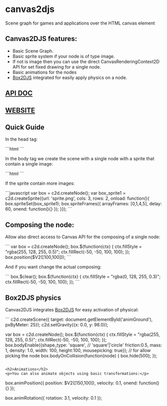 <h1>canvas2djs</h1>

<p>Scene graph for games and applications over the HTML canvas element</p>

<h2>Canvas2DJS features:</h2>
<ul>
	<li>Basic Scene Graph.</li>
	<li>Basic sprite system if your node is of type image.</li>
	<li>If not is image then you can use the direct CanvasRenderingContext2D API for set fixed drawing for a single node.</li>
	<li>Basic animations for the nodes</li>
	<li><a href="http://box2d-js.sourceforge.net/">Box2DJS</a> integrated for easily apply physics on a node.</li>
</ul>

<h2><a href="http://stormcolour.appspot.com/CONTENT/Canvas2DJS-1.0-API-Doc/Canvas2DJS.html">API DOC</a></h2>
<h2><a href="http://stormcolour.appspot.com/canvas2djs">WEBSITE</a></h2>

<h2>Quick Guide</h2>
<p>In the head tag:</p>
```html
<script type="text/javascript" src="Canvas2DJS/jquery-1.9.1.js"></script>
<script type="text/javascript" src="Canvas2DJS/jquery-ui-1.10.2.custom.min.js"></script>
<script type="text/javascript" src="Canvas2DJS/Box2dWeb-2.1.a.3.js"></script>
<script type="text/javascript" src="Canvas2DJS/Canvas2DUtils.class.js"></script> 
<script type="text/javascript" src="Canvas2DJS/Canvas2DSprite.class.js"></script>
<script type="text/javascript" src="Canvas2DJS/Canvas2DNode.class.js"></script>
<script type="text/javascript" src="Canvas2DJS/Canvas2DJS.class.js"></script>
```
<p>In the body tag we create the scene with a single node with a sprite that contain a single image:</p>
```html
<canvas id="animGround" width="800" height="600"></canvas>
<script>
	c2d.createScene({target: document.getElementById('animGround')});

	var box = c2d.createNode();
	var box_sprite1 = c2d.createSprite({url: 'box.png',
										onload: function(){
											box.spriteSet(box_sprite1);
										}});
	box.position($V2([100,100]));


	c2d.start(function(){
		c2d.allShow(500);
	});
</script>
```
<p>If the sprite contain more images:</p>
```javascript
var box = c2d.createNode();
var box_sprite1 = c2d.createSprite({url: 'sprite.png',
									cols: 3,
									rows: 2,
									onload: function(){
										box.spriteSet(box_sprite1);
										box.spriteFrames({	arrayFrames: [0,1,4,5],
															delay: 60,
															onend: function(){}	});
									}});
```

<h2>Composing the node:</h2>
<p>Allow also direct access to Canvas API for the composing of a single node:</p>
```
var box = c2d.createNode();
box.$(function(ctx) {
	ctx.fillStyle = "rgba(255, 128, 255, 0.5)";
	ctx.fillRect(-50, -50, 100, 100);
});
box.position($V2([100,100]));
```
<p>And if you want change the actual composing:</p>
```
box.$clear();
box.$(function(ctx) {
	ctx.fillStyle = "rgba(0, 128, 255, 0.3)";
	ctx.fillRect(-50, -50, 100, 100);
});
```
		
<h2>Box2DJS physics</h2>
<p>Canvas2DJS integrates <a href="http://box2d-js.sourceforge.net/">Box2DJS</a> for easy activation of physical:</p>
```
c2d.createScene({	target: document.getElementById('animGround'),
					pxByMeter: 25});
c2d.setGravity({x: 0.0, y: 98.0});

var box = c2d.createNode();
box.$(function(ctx) {
				ctx.fillStyle = "rgba(255, 128, 255, 0.5)";
				ctx.fillRect(-50, -50, 100, 100);
			});
box.bodyEnable({shape_type: 'square', // 'square'|'circle'
				friction:0.5,
				mass: 1,
				density: 1.0,
				width: 100,
				height:100, 
				mousepicking: true});  // for allow picking the node
box.bodyOnCollision(function(node) { 
			   box.hide(500);
		   });
```

<h2>Animations</h2>
<p>You can also animate objects using basic transformations:</p>
```
box.animPosition({	position: $V2([150,100]),
					velocity: 0.1,
					onend: function() {}	});
					
box.animRotation({	rotation: 3.1,
					velocity: 0.1	});
```




